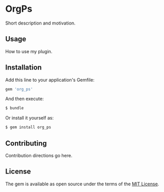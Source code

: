 # OrgPs
Short description and motivation.

## Usage
How to use my plugin.

## Installation
Add this line to your application's Gemfile:

```ruby
gem 'org_ps'
```

And then execute:
```bash
$ bundle
```

Or install it yourself as:
```bash
$ gem install org_ps
```

## Contributing
Contribution directions go here.

## License
The gem is available as open source under the terms of the [MIT License](https://opensource.org/licenses/MIT).
